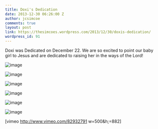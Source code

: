 ```yaml
---
title: Doxi's Dedication
date: 2013-12-30 06:26:00 Z
author: jcsimcoe
comments: true
layout: post
link: https://thesimcoes.wordpress.com/2013/12/30/doxis-dedication/
wordpress_id: 91
---
```


Doxi was Dedicated on December 22. We are so excited to point our baby girl to Jesus and are dedicated to raising her in the ways of the Lord!




![image](/public/assets/4cd6ad313937de90a3540656849a9fae/tumblr_inline_mylu0m2E5s1qb8l8q.jpg)




![image](/public/assets/4606c143d2fec03e3afede5f2cb5f724/tumblr_inline_mylu6l1Mk41qb8l8q.jpg)





![image](/public/assets/0d81fded93a337a606a5d8cbeba4e31a/tumblr_inline_mylu11mqig1qb8l8q.jpg)




![image](/public/assets/72c46431c5a22de4e17c6c2d71a0232c/tumblr_inline_mylu1iUBOB1qb8l8q.jpg)




![image](/public/assets/fa48e1842f57d36303069b6fd36a260e/tumblr_inline_mylu1zzmOI1qb8l8q.jpg)




![image](/public/assets/100713bcf80fe7d1c0100d3f36082f1f/tumblr_inline_mylu2iTSsw1qb8l8q.jpg)




[vimeo http://www.vimeo.com/82932791 w=500&h;=882]
